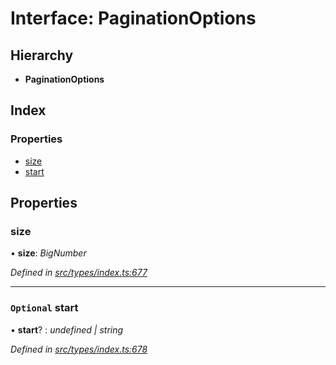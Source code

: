 # Interface: PaginationOptions

## Hierarchy

* **PaginationOptions**

## Index

### Properties

* [size](paginationoptions.md#size)
* [start](paginationoptions.md#optional-start)

## Properties

###  size

• **size**: *BigNumber*

*Defined in [src/types/index.ts:677](https://github.com/PolymathNetwork/polymesh-sdk/blob/38ee8078/src/types/index.ts#L677)*

___

### `Optional` start

• **start**? : *undefined | string*

*Defined in [src/types/index.ts:678](https://github.com/PolymathNetwork/polymesh-sdk/blob/38ee8078/src/types/index.ts#L678)*
